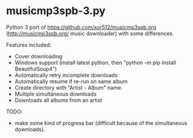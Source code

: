 # musicmp3spb-3.py
Python 3 port of https://github.com/xor512/musicmp3spb.org (http://musicmp3spb.org/ music downloader) with some differences.

Features included:
* Cover downloading
* Windows support (install latest python, then "python -m pip install BeautifulSoup4")
* Automatically retry incomplete downloads
* Automatically resume if re-run on same album
* Create directory with "Artist - Album" name.
* Multiple simultaneous downloads
* Downloads all albums from an artist

TODO:
* make some kind of progress bar (difficult because of the simultaneous downloads).
